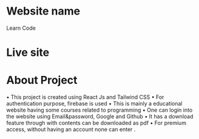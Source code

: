 # Website name
Learn Code
# Live site

# About Project
•	This project is created using React Js and Tailwind CSS
•	For authentication purpose, firebase is used
•	This is mainly a educational website having some courses related to programming
•	One can login into the website using Email&password, Google and Github
•	It has a download feature through with contents can be downloaded as pdf
•	For premium access, without having an account none can enter .
